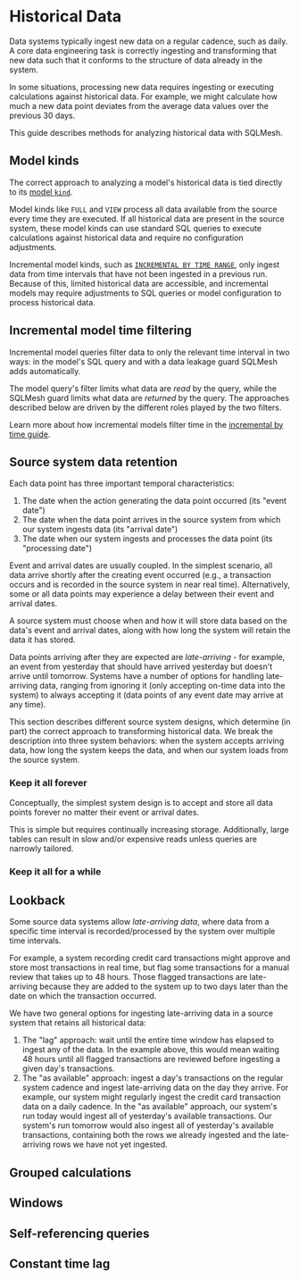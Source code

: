# Historical Data

Data systems typically ingest new data on a regular cadence, such as daily. A core data engineering task is correctly ingesting and transforming that new data such that it conforms to the structure of data already in the system.

In some situations, processing new data requires ingesting or executing calculations against historical data. For example, we might calculate how much a new data point deviates from the average data values over the previous 30 days.

This guide describes methods for analyzing historical data with SQLMesh.

## Model kinds

The correct approach to analyzing a model's historical data is tied directly to its [model `kind`](../concepts/models/model_kinds.md).

Model kinds like `FULL` and `VIEW` process all data available from the source every time they are executed. If all historical data are present in the source system, these model kinds can use standard SQL queries to execute calculations against historical data and require no configuration adjustments.

Incremental model kinds, such as [`INCREMENTAL BY TIME RANGE`](../concepts/models/model_kinds.md#incremental_by_time_range), only ingest data from time intervals that have not been ingested in a previous run. Because of this, limited historical data are accessible, and incremental models may require adjustments to SQL queries or model configuration to process historical data.

## Incremental model time filtering

Incremental model queries filter data to only the relevant time interval in two ways: in the model's SQL query and with a data leakage guard SQLMesh adds automatically.

The model query's filter limits what data are *read* by the query, while the SQLMesh guard limits what data are *returned* by the query. The approaches described below are driven by the different roles played by the two filters.

Learn more about how incremental models filter time in the [incremental by time guide](../guides/incremental_time.md).

## Source system data retention

Each data point has three important temporal characteristics:

1. The date when the action generating the data point occurred (its "event date")
2. The date when the data point arrives in the source system from which our system ingests data (its "arrival date")
3. The date when our system ingests and processes the data point (its "processing date")

Event and arrival dates are usually coupled. In the simplest scenario, all data arrive shortly after the creating event occurred (e.g., a transaction occurs and is recorded in the source system in near real time). Alternatively, some or all data points may experience a delay between their event and arrival dates.

A source system must choose when and how it will store data based on the data's event and arrival dates, along with how long the system will retain the data it has stored.

Data points arriving after they are expected are *late-arriving* - for example, an event from yesterday that should have arrived yesterday but doesn't arrive until tomorrow. Systems have a number of options for handling late-arriving data, ranging from ignoring it (only accepting on-time data into the system) to always accepting it (data points of any event date may arrive at any time).

This section describes different source system designs, which determine (in part) the correct approach to transforming historical data. We break the description into three system behaviors: when the system accepts arriving data, how long the system keeps the data, and when our system loads from the source system.

### Keep it all forever

Conceptually, the simplest system design is to accept and store all data points forever no matter their event or arrival dates.

This is simple but requires continually increasing storage. Additionally, large tables can result in slow and/or expensive reads unless queries are narrowly tailored.

### Keep it all for a while




## Lookback

Some source data systems allow *late-arriving data*, where data from a specific time interval is recorded/processed by the system over multiple time intervals.

For example, a system recording credit card transactions might approve and store most transactions in real time, but flag some transactions for a manual review that takes up to 48 hours. Those flagged transactions are late-arriving because they are added to the system up to two days later than the date on which the transaction occurred.

We have two general options for ingesting late-arriving data in a source system that retains all historical data:

1. The "lag" approach: wait until the entire time window has elapsed to ingest any of the data. In the example above, this would mean waiting 48 hours until all flagged transactions are reviewed before ingesting a given day's transactions.
2. The "as available" approach: ingest a day's transactions on the regular system cadence and ingest late-arriving data on the day they arrive. For example, our system might regularly ingest the credit card transaction data on a daily cadence. In the "as available" approach, our system's run today would ingest all of yesterday's available transactions. Our system's run tomorrow would also ingest all of yesterday's available transactions, containing both the rows we already ingested and the late-arriving rows we have not yet ingested.


## Grouped calculations



## Windows



## Self-referencing queries



## Constant time lag
